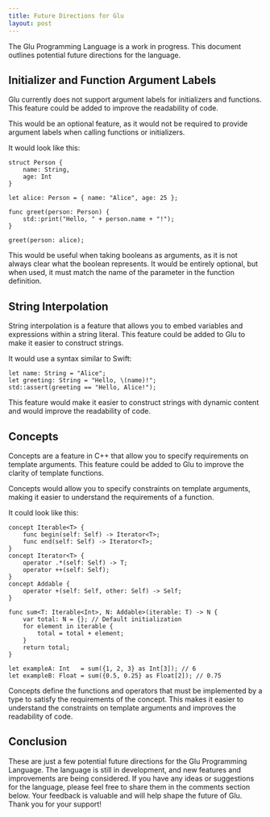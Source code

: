 ```yaml
---
title: Future Directions for Glu
layout: post
---
```


The Glu Programming Language is a work in progress. This document outlines potential future directions for the language.

## Initializer and Function Argument Labels

Glu currently does not support argument labels for initializers and functions. This feature could be added to improve the readability of code.

This would be an optional feature, as it would not be required to provide argument labels when calling functions or initializers.

It would look like this:

```glu
struct Person {
    name: String,
    age: Int
}

let alice: Person = { name: "Alice", age: 25 };

func greet(person: Person) {
    std::print("Hello, " + person.name + "!");
}

greet(person: alice);
```

This would be useful when taking booleans as arguments, as it is not always clear what the boolean represents. It would be entirely optional, but when used, it must match the name of the parameter in the function definition.

## String Interpolation

String interpolation is a feature that allows you to embed variables and expressions within a string literal. This feature could be added to Glu to make it easier to construct strings.

It would use a syntax similar to Swift:

```glu
let name: String = "Alice";
let greeting: String = "Hello, \(name)!";
std::assert(greeting == "Hello, Alice!");
```

This feature would make it easier to construct strings with dynamic content and would improve the readability of code.

## Concepts

Concepts are a feature in C++ that allow you to specify requirements on template arguments. This feature could be added to Glu to improve the clarity of template functions.

Concepts would allow you to specify constraints on template arguments, making it easier to understand the requirements of a function.

It could look like this:

```glu
concept Iterable<T> {
    func begin(self: Self) -> Iterator<T>;
    func end(self: Self) -> Iterator<T>;
}
concept Iterator<T> {
    operator .*(self: Self) -> T;
    operator ++(self: Self);
}
concept Addable {
    operator +(self: Self, other: Self) -> Self;
}

func sum<T: Iterable<Int>, N: Addable>(iterable: T) -> N {
    var total: N = {}; // Default initialization
    for element in iterable {
        total = total + element;
    }
    return total;
}

let exampleA: Int   = sum({1, 2, 3} as Int[3]); // 6
let exampleB: Float = sum({0.5, 0.25} as Float[2]); // 0.75
```

Concepts define the functions and operators that must be implemented by a type to satisfy the requirements of the concept. This makes it easier to understand the constraints on template arguments and improves the readability of code.

## Conclusion

These are just a few potential future directions for the Glu Programming Language. The language is still in development, and new features and improvements are being considered. If you have any ideas or suggestions for the language, please feel free to share them in the comments section below. Your feedback is valuable and will help shape the future of Glu. Thank you for your support! 